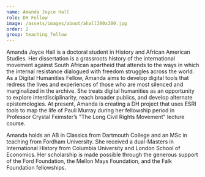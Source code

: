 ```yaml
---
name: Amanda Joyce Hall
role: DH Fellow
image: /assets/images/about/ahall300x300.jpg
order: 2
group: teaching_fellow
---
```


Amanda Joyce Hall is a doctoral student in History and African American Studies. Her dissertation is a grassroots history of the international movement against South African apartheid that attends to the ways in which the internal resistance dialogued with freedom struggles across the world.  As a Digital Humanities Fellow, Amanda aims to develop digital tools that redress the lives and experiences of those who are most silenced and marginalized in the archive. She treats digital humanities as an opportunity to explore interdisciplinarity, reach broader publics, and develop alternate epistemologies. At present, Amanda is creating a DH project that uses ESRI tools to map the life of Pauli Murray during her fellowship period in Professor Crystal Feimster’s "The Long Civil Rights Movement" lecture course.  

Amanda holds an AB in Classics from Dartmouth College and an MSc in teaching from Fordham University. She received a dual-Masters in International History from Columbia University and London School of Economics. Her scholarship is made possible through the generous support of the Ford Foundation, the Mellon Mays Foundation, and the Falk Foundation fellowships.